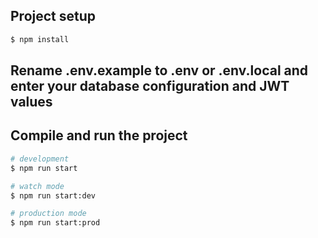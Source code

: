 
## Project setup

```bash
$ npm install
```

## Rename .env.example to .env or .env.local and enter your database configuration and JWT values

## Compile and run the project

```bash
# development
$ npm run start

# watch mode
$ npm run start:dev

# production mode
$ npm run start:prod
```
